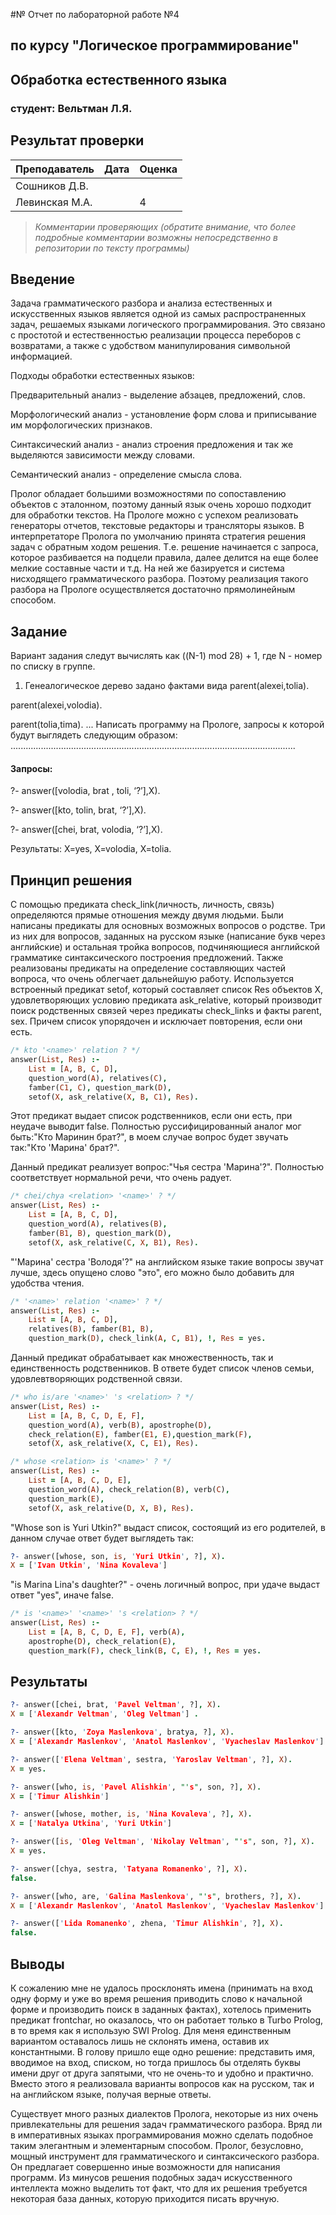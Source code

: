 #№ Отчет по лабораторной работе №4
## по курсу "Логическое программирование"

## Обработка естественного языка

### студент: Вельтман Л.Я.

## Результат проверки

| Преподаватель     | Дата         |  Оценка       |
|-------------------|--------------|---------------|
| Сошников Д.В. |              |               |
| Левинская М.А.|              |       4       |

> *Комментарии проверяющих (обратите внимание, что более подробные комментарии возможны непосредственно в репозитории по тексту программы)*


## Введение

Задача грамматического разбора и анализа естественных и искусственных языков является одной из самых распространенных задач, решаемых языками логического программирования. Это связано с простотой и естественностью реализации процесса переборов с возвратами, а также с удобством манипулирования символьной информацией.

Подходы обработки естественных языков:

Предварительный анализ - выделение абзацев, предложений, слов.

Морфологический анализ - установление форм слова и приписывание им морфологических признаков.

Синтаксический анализ - анализ строения предложения и так же выделяются зависимости между словами.

Семантический анализ - определение смысла слова.

Пролог обладает большими возможностями по сопоставлению объектов с эталонном, поэтому данный язык очень хорошо подходит для обработки текстов. На Прологе можно с успехом реализовать генераторы отчетов, текстовые редакторы и трансляторы языков. В интерпретаторе Пролога по умолчанию принята стратегия решения задач с обратным ходом решения. Т.е. решение начинается с запроса, которое разбивается на подцели правила, далее делится на еще более мелкие составные части и т.д. На ней же базируется и система нисходящего грамматического разбора. Поэтому реализация такого разбора на Прологе осуществляется достаточно прямолинейным способом.

## Задание

Вариант задания следут вычислять как ((N-1) mod 28) + 1, где N - номер по списку в группе.

1. Генеалогическое дерево задано фактами вида
parent(alexei,tolia).

parent(alexei,volodia). 

parent(tolia,tima).
...
Написать программу на Прологе, запросы к которой будут выглядеть следующим образом:
.................................................................................................................
#### Запросы:
?- answer([volodia, brat , toli, ‘?’],X).

?- answer([kto, tolin, brat, ‘?’],X).

?- answer([chei, brat, volodia, ‘?’],X).

Результаты: X=yes, X=volodia, X=tolia.

## Принцип решения

С помощью предиката check_link(личность, личность, связь) определяются прямые отношения между двумя людьми. Были написаны предикаты для основных возможных вопросов о родстве. Три из них для вопросов, заданных на русском языке (написание букв через английские) и остальная тройка вопросов, подчиняющиеся английской грамматике синтаксического построения предложений. Также реализованы предикаты на определение составляющих частей вопроса, что очень облегчает дальнейшую работу.
Используется встроенный предикат setof, который составляет список Res объектов X, удовлетворяющих условию предиката ask_relative, который производит поиск родственных связей через предикаты check_links и факты parent, sex. Причем список упорядочен и исключает повторения, если они есть.
```prolog
/* kto '<name>' relation ? */
answer(List, Res) :-
	List = [A, B, C, D],
	question_word(A), relatives(C),
    famber(C1, C), question_mark(D),
    setof(X, ask_relative(X, B, C1), Res).
```
Этот предикат выдает список родственников, если они есть, при неудаче выводит false. Полностью руссифицированный аналог мог быть:"Кто Маринин брат?", в моем случае вопрос будет звучать так:"Кто 'Марина' брат?".

Данный предикат реализует вопрос:"Чья сестра 'Марина'?". Полностью соответствует нормальной речи, что очень радует.
```prolog
/* chei/chya <relation> '<name>' ? */
answer(List, Res) :-
	List = [A, B, C, D],
	question_word(A), relatives(B),
    famber(B1, B), question_mark(D),
    setof(X, ask_relative(C, X, B1), Res).
```
"'Марина' сестра 'Володя'?" на английском языке такие вопросы звучат лучше, здесь опущено слово "это", его можно было добавить для удобства чтения.
```prolog
/* '<name>' relation '<name>' ? */
answer(List, Res) :-
	List = [A, B, C, D],
	relatives(B), famber(B1, B),
	question_mark(D), check_link(A, C, B1), !, Res = yes.
```
Данный предикат обрабатывает как множественность, так и единственность родственников. В ответе будет список членов семьи, удовлевтворяющих родственной связи.
```prolog
/* who is/are '<name>' 's <relation> ? */
answer(List, Res) :-
    List = [A, B, C, D, E, F],
    question_word(A), verb(B), apostrophe(D),
    check_relation(E), famber(E1, E),question_mark(F),
    setof(X, ask_relative(X, C, E1), Res).
```
```prolog
/* whose <relation> is '<name>' ? */
answer(List, Res) :-
    List = [A, B, C, D, E],
    question_word(A), check_relation(B), verb(C),
    question_mark(E),
    setof(X, ask_relative(D, X, B), Res).
```
"Whose son is Yuri Utkin?" выдаст список, состоящий из его родителей, в данном случае ответ будет выглядеть так:
```prolog
?- answer([whose, son, is, 'Yuri Utkin', ?], X).
X = ['Ivan Utkin', 'Nina Kovaleva'] 
```
"is Marina Lina's daughter?" - очень логичный вопрос, при удаче выдаст ответ "yes", иначе false.
```prolog
/* is '<name>' '<name>' 's <relation> ? */
answer(List, Res) :-
    List = [A, B, C, D, E, F], verb(A),
    apostrophe(D), check_relation(E),
    question_mark(F), check_link(B, C, E), !, Res = yes. 
```
## Результаты

```prolog
?- answer([chei, brat, 'Pavel Veltman', ?], X).
X = ['Alexandr Veltman', 'Oleg Veltman'] .

?- answer([kto, 'Zoya Maslenkova', bratya, ?], X).
X = ['Alexandr Maslenkov', 'Anatol Maslenkov', 'Vyacheslav Maslenkov'] .

?- answer(['Elena Veltman', sestra, 'Yaroslav Veltman', ?], X).
X = yes.

?- answer([who, is, 'Pavel Alishkin', "'s", son, ?], X).
X = ['Timur Alishkin'] 

?- answer([whose, mother, is, 'Nina Kovaleva', ?], X).
X = ['Natalya Utkina', 'Yuri Utkin'] 

?- answer([is, 'Oleg Veltman', 'Nikolay Veltman', "'s", son, ?], X).
X = yes.

?- answer([chya, sestra, 'Tatyana Romanenko', ?], X).
false.

?- answer([who, are, 'Galina Maslenkova', "'s", brothers, ?], X).
X = ['Alexandr Maslenkov', 'Anatol Maslenkov', 'Vyacheslav Maslenkov'] .

?- answer(['Lida Romanenko', zhena, 'Timur Alishkin', ?], X).
false.
```
## Выводы

К сожалению мне не удалось просклонять имена (принимать на вход одну форму и уже во время решения приводить слово к начальной форме и производить поиск в заданных фактах), хотелось применить предикат frontchar, но оказалось, что он работает только в Turbo Prolog, в то время как я использую SWI Prolog. Для меня единственным вариантом оставалось лишь не склонять имена, оставив их константными. В голову пришло еще одно решение: представить имя, вводимое на вход, списком, но тогда пришлось бы отделять буквы имени друг от друга запятыми, что не очень-то и удобно и практично. Вместо этого я реализовала варианты вопросов как на русском, так и на английском языке, получая верные ответы.

Существует много разных диалектов Пролога, некоторые из них очень привлекательны для решения задач грамматического разбора. Вряд ли в императивных языках программирования можно сделать подобное таким элегантным и элементарным способом. Пролог, безусловно, мощный инструмент для грамматического и синтаксического разбора. Он предлагает совершенно иные возможности для написания программ. Из минусов решения подобных задач искусственного интеллекта можно выделить тот факт, что для их решения требуется некоторая база данных, которую приходится писать вручную.
